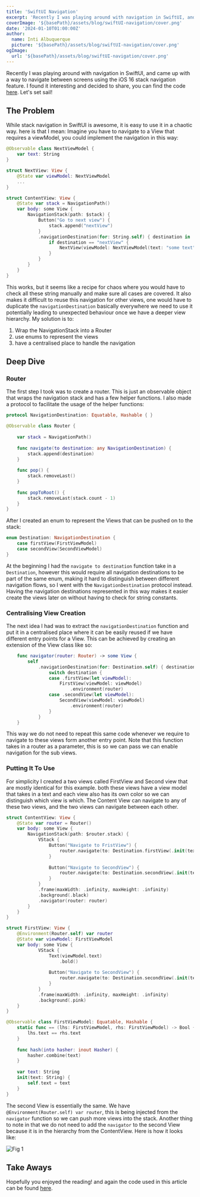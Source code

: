```yaml
---
title: 'SwiftUI Navigation'
excerpt: 'Recently I was playing around with navigation in SwiftUI, and came up with a way to navigate between screens using the iOS 16 stack navigation feature. I found it interesting and decided to share.'
coverImage: '${basePath}/assets/blog/swiftUI-navigation/cover.png'
date: '2024-01-10T01:00:00Z'
author:
  name: Inti Albuquerque
  picture: '${basePath}/assets/blog/swiftUI-navigation/cover.png'
ogImage:
  url: '${basePath}/assets/blog/swiftUI-navigation/cover.png'
---
```


Recently I was playing around with navigation in SwiftUI, and came up with a way to navigate between screens using the iOS 16 stack navigation feature. I found it interesting and decided to share, you can find the code [here](https://github.com/intiMRA/SwiftUINavigation/tree/main/Navigation). Let's set sail!

## The Problem

While stack navigation in SwiftUI is awesome, it is easy to use it in a chaotic way. here is that I mean:
Imagine you have to navigate to a View that requires a viewModel, you could implement the navigation in this way:

```swift
@Observable class NextViewModel {
    var text: String
}

struct NextView: View {
    @State var viewModel: NextViewModel
    ...
}
```

```swift
struct ContentView: View {
    @State var stack = NavigationPath()
    var body: some View {
        NavigationStack(path: $stack) {
            Button("Go to next view") {
                stack.append("nextView")
            }
            .navigationDestination(for: String.self) { destination in
                if destination == "nextView" {
                    NextView(viewModel: NextViewModel(text: "some text"))
                }
            }
        }
    }
}
```

This works, but it seems like a recipe for chaos where you would have to check all these string manually and make sure all cases are covered. It also makes it difficult to reuse this navigation for other views, one would have to duplicate the ```navigationDestination``` basically everywhere we need to use it potentially leading to unexpected behaviour once we have a deeper view hierarchy. My solution is to:
  
1. Wrap the NavigationStack into a Router
2. use enums to represent the views
3. have a centralised place to handle the navigation

## Deep Dive

### Router

The first step I took was to create a router. This is just an observable object that wraps the navigation stack and has a few helper functions. I also made a protocol to facilitate the usage of the helper functions:

```swift
protocol NavigationDestination: Equatable, Hashable { }

@Observable class Router {
   
    var stack = NavigationPath()
    
    func navigate(to destination: any NavigationDestination) {
        stack.append(destination)
    }
    
    func pop() {
        stack.removeLast()
    }
    
    func popToRoot() {
        stack.removeLast(stack.count - 1)
    }
}
```

After I created an enum to represent the Views that can be pushed on to the stack:

```swift
enum Destination: NavigationDestination {
    case firstView(FirstViewModel)
    case secondView(SecondViewModel)
}
```

At the beginning I had the ```navigate to destination``` function take in a ```Destination```, however this would require all navigation destinations to be part of the same enum, making it hard to distinguish between different navigation flows, so I went with the ```NavigationDestination``` protocol instead. Having the navigation destinations represented in this way makes it easier create the views later on without having to check for string constants.

### Centralising View Creation

The next idea I had was to extract the ```navigationDestination``` function and put it in a centralised place where it can be easily reused if we have different entry points for a View. This can be achieved by creating an extension of the View class like so:

```swift
    func navigator(router: Router) -> some View {
        self
            .navigationDestination(for: Destination.self) { destination in
                switch destination {
                case .firstView(let viewModel):
                    FirstView(viewModel: viewModel)
                        .environment(router)
                case .secondView(let viewModel):
                    SecondView(viewModel: viewModel)
                        .environment(router)
                }
            }
    }
```

This way we do not need to repeat this same code whenever we require to navigate to these views form another entry point. Note that this function takes in a router as a parameter, this is so we can pass we can enable navigation for the sub views.

### Putting It To Use

For simplicity I created a two views called FirstView and Second view that are mostly identical for this example. both these views have a view model that takes in a text and each view also has its own color so we can distinguish which view is which. The Content View can navigate to any of these two views, and the two views can navigate between each other.

```swift
struct ContentView: View {
    @State var router = Router()
    var body: some View {
        NavigationStack(path: $router.stack) {
            VStack {
                Button("Navigate to FristView") {
                    router.navigate(to: Destination.firstView(.init(text: "first view from content view")))
                }
                
                Button("Navigate to SecondView") {
                    router.navigate(to: Destination.secondView(.init(text: "second view from content view")))
                }
            }
            .frame(maxWidth: .infinity, maxHeight: .infinity)
            .background(.black)
            .navigator(router: router)
        }
    }
}
```

```swift
struct FirstView: View {
    @Environment(Router.self) var router
    @State var viewModel: FirstViewModel
    var body: some View {
            VStack {
                Text(viewModel.text)
                    .bold()
                
                Button("Navigate to SecondView") {
                    router.navigate(to: Destination.secondView(.init(text: "second view from first view")))
                }
            }
            .frame(maxWidth: .infinity, maxHeight: .infinity)
            .background(.pink)
    }
}

@Observable class FirstViewModel: Equatable, Hashable {
    static func == (lhs: FirstViewModel, rhs: FirstViewModel) -> Bool {
        lhs.text == rhs.text
    }
    
    func hash(into hasher: inout Hasher) {
        hasher.combine(text)
    }
    
    var text: String
    init(text: String) {
        self.text = text
    }
}
```

The second View is essentially the same. We have ```@Environment(Router.self) var router```, this is being injected from the ```navigator``` function so we can push more views into the stack. Another thing to note in that we do not need to add the ```navigator``` to the second View because it is in the hierarchy from the ContentView. Here is how it looks like:

![Fig 1](/imra_code_blog/assets/blog/swiftUI-navigation/recording-1)

## Take Aways

Hopefully you enjoyed the reading! and again the code used in this article can be found [here](https://github.com/intiMRA/SwiftUINavigation/tree/main/Navigation).
